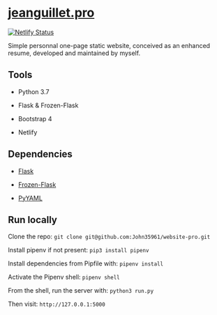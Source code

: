 # [jeanguillet.pro](https://jeanguillet.pro)

[![Netlify Status](https://api.netlify.com/api/v1/badges/1a2f9b80-bd7a-4e72-bcbb-61efae4b5453/deploy-status)](https://app.netlify.com/sites/website-pro-prod/deploys)

Simple personnal one-page static website, conceived as an enhanced resume, developed and maintained by myself.

## Tools

* Python 3.7

* Flask & Frozen-Flask

* Bootstrap 4

* Netlify

## Dependencies

* [Flask](https://flask.palletsprojects.com/en/2.1.x/)

* [Frozen-Flask](https://pythonhosted.org/Frozen-Flask/)

* [PyYAML](https://pypi.org/project/PyYAML/)

## Run locally

Clone the repo: `git clone git@github.com:John35961/website-pro.git`

Install pipenv if not present: `pip3 install pipenv`

Install dependencies from Pipfile with: `pipenv install`

Activate the Pipenv shell: `pipenv shell`

From the shell, run the server with: `python3 run.py`

Then visit: `http://127.0.0.1:5000`
